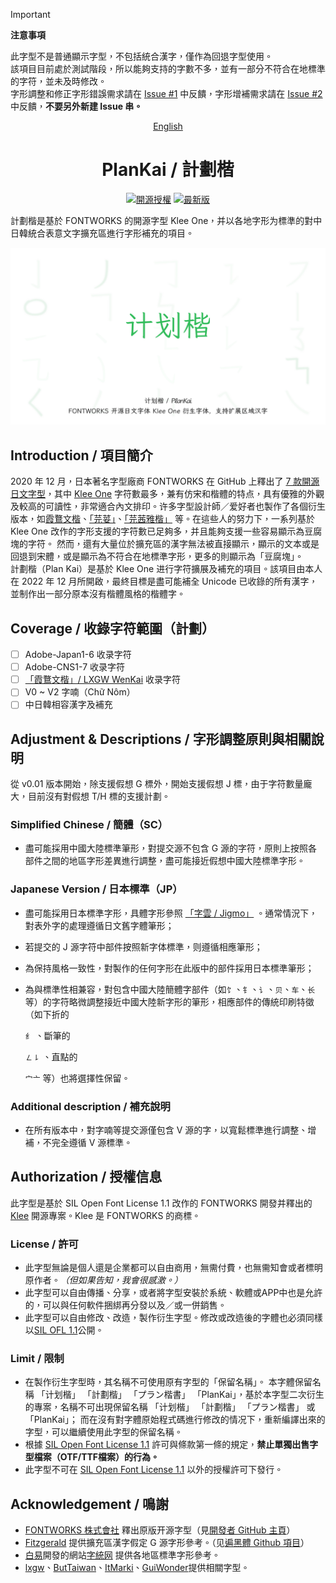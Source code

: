 <div lang="zh-tw">

> [!IMPORTANT]  
> **注意事項**
> 
> 此字型不是普通顯示字型，不包括統合漢字，僅作為回退字型使用。  
> 該項目目前處於測試階段，所以能夠支持的字數不多，並有一部分不符合在地標準的字符，並未及時修改。  
> 字形調整和修正字形錯誤需求請在 [Issue #1](https://github.com/Des-Magmeta/PlanKai/issues/1) 中反饋，字形增補需求請在 [Issue #2](https://github.com/Des-Magmeta/PlanKai/issues/2) 中反饋，**不要另外新建 Issue 串。**

<div align="center">

[English](README.en.md)

# PlanKai / 計劃楷

[![開源授權](https://img.shields.io/github/license/Des-Magmeta/PlanKai?style=flat-square)](https://github.com/Des-Magmeta/PlanKai) 
 [![最新版](https://img.shields.io/github/release/Des-Magmeta/PlanKai?style=flat-square)](https://github.com/Des-Magmeta/PlanKai/releases/latest)  

</div>

計劃楷是基於 FONTWORKS 的開源字型 Klee One，并以各地字形为標準的對中日韓統合表意文字擴充區進行字形補充的項目。

![](https://raw.githubusercontent.com/Des-Magmeta/PlanKai/main/images/PlanKai-1.jpg)  

## Introduction / 項目簡介

2020 年 12 月，日本著名字型廠商 FONTWORKS 在 GitHub 上釋出了 [7 款開源日文字型](https://github.com/fontworks-fonts)，其中 [Klee One](https://github.com/fontworks-fonts/Klee) 字符數最多，兼有仿宋和楷體的特点，具有優雅的外觀及較高的可讀性，非常適合內文排印。许多字型設計師／爱好者也製作了各個衍生版本，如[霞鶩文楷](https://github.com/lxgw/LxgwWenkai)、[「芫荽」](https://github.com/ButTaiwan/iansui)、[「芫茜雅楷」](https://github.com/ItMarki/jyunsaikaai) 等。在這些人的努力下，一系列基於 Klee One 改作的字形支援的字符數已足夠多，并且能夠支援一些容易顯示為豆腐塊的字符。 
然而，還有大量位於擴充區的漢字無法被直接顯示，顯示的文本或是回退到宋體，或是顯示為不符合在地標準字形，更多的則顯示為「豆腐塊」。  
計劃楷（Plan Kai）是基於 Klee One 进行字符擴展及補充的項目。該項目由本人在 2022 年 12 月所開啟，最終目標是盡可能補全 Unicode 已收錄的所有漢字，並制作出一部分原本沒有楷體風格的楷體字。

## Coverage / 收錄字符範圍（計劃）
- [ ] Adobe-Japan1-6 收录字符  
- [ ] Adobe-CNS1-7 收录字符  
- [ ] [「霞鶩文楷」/ LXGW WenKai](https://github.com/lxgw/LxgwWenKai) 收录字符  
- [ ] V0 ~ V2 字喃（Chữ Nôm） 
- [ ] 中日韓相容漢字及補充

## Adjustment & Descriptions / 字形調整原則與相關說明

從 v0.01 版本開始，除支援假想 G 標外，開始支援假想 J 標，由于字符數量龐大，目前沒有對假想 T/H 標的支援計劃。  
### Simplified Chinese / 簡體（SC）
- 盡可能採用中國大陸標準筆形，對提交源不包含 G 源的字符，原則上按照各部件之間的地區字形差異進行調整，盡可能接近假想中國大陸標準字形。
### Japanese Version / 日本標準（JP）
- 盡可能採用日本標準字形，具體字形參照
  <span lang="ja-jp">[「字雲 / Jigmo」](https://kamichikoichi.github.io/jigmo/)</span>
  。通常情況下，對表外字的處理遵循日文舊字體筆形；  
- 若提交的 J 源字符中部件按照新字体標準，则遵循相應筆形；  
- 為保持風格一致性，對製作的任何字形在此版中的部件採用日本標準筆形；  
- 為與標準性相兼容，對包含中國大陸簡體字部件（如`饣`、`钅`、`讠`、`贝`、`车`、`长`等）的字符略微調整接近中國大陸新字形的筆形，相應部件的傳統印刷特徵（如下折的
  <span lang="zh-cn">

  `纟`
  </span>
  、斷筆的
  <span lang="zh-cn">

  `㇜㇙`
  </span>
  、直點的
  <span lang="zh-cn">

  `宀亠`
  </span>
等）也將選擇性保留。

### Additional description / 補充說明
* 在所有版本中，對字喃等提交源僅包含 V 源的字，以寬鬆標準進行調整、增補，不完全遵循 V 源標準。 

## Authorization / 授權信息  

此字型是基於 SIL Open Font License 1.1 改作的 FONTWORKS 開發并釋出的 [Klee](https://github.com/fontworks-fonts/Klee) 開源專案。Klee 是 FONTWORKS 的商標。

### License / 許可  

- 此字型無論是個人還是企業都可以自由商用，無需付費，也無需知會或者標明原作者。*（但如果告知，我會很感激。）*  
- 此字型可以自由傳播、分享，或者將字型安裝於系統、軟體或APP中也是允許的，可以與任何軟件捆綁再分發以及／或一併銷售。  
- 此字型可以自由修改、改造，製作衍生字型。修改或改造後的字體也必須同樣以[SIL OFL 1.1](https://scripts.sil.org/OFL)公開。

### Limit / 限制  

- 在製作衍生字型時，其名稱不可使用原有字型的「保留名稱」。 本字體保留名稱
<span lang="zh-cn">「计划楷」</span>
<span lang="zh-tw">「計劃楷」</span>
<span lang="ja-jp">「プラン楷書」</span>
「PlanKai」，基於本字型二次衍生的專案，名稱不可出現保留名稱
<span lang="zh-cn">「计划楷」</span>
<span lang="zh-tw">「計劃楷」</span>
<span lang="ja-jp">「プラン楷書」</span>
或「PlanKai」； 而在沒有對字體原始程式碼進行修改的情况下，重新編譯出來的字型，可以繼續使用此字型的保留名稱。
- 根據 [SIL Open Font License 1.1](https://scripts.sil.org/OFL) 許可與條款第一條的規定，**禁止單獨出售字型檔案（OTF/TTF檔案）的行為。**
- 此字型不可在 [SIL Open Font License 1.1](https://scripts.sil.org/OFL) 以外的授權許可下發行。

## Acknowledgement / 鳴謝

- [FONTWORKS 株式會社](http://fontworks.co.jp) 釋出原版开源字型（見[開發者 GitHub 主頁](https://github.com/fontworks-fonts/)）
- [Fitzgerald](https://github.com/Fitzgerald-Porthmouth-Koenigsegg/Plangothic-Project) 提供擴充區漢字假定 G 源字形參考。（见[遍黑體 Github 項目](https://github.com/Fitzgerald-Porthmouth-Koenigsegg/Plangothic-Project)）
- [白易](https://github.com/yi-bai)開發的網站[字統网](https://zi.tools) 提供各地區標準字形參考。
- [lxgw](https://github.com/lxgw)、[ButTaiwan](https://github.com/ButTaiwan)、[ItMarki](https://github.com/ItMarki)、[GuiWonder](https://github.com/GuiWonder/MoonStarsKai)提供相關字型。

</div>
